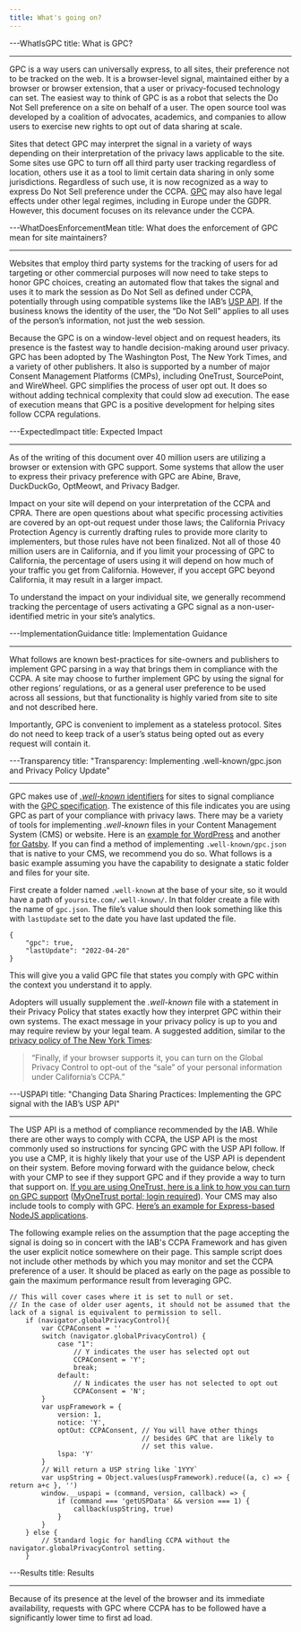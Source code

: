 ```yaml
---
title: What's going on?
---
```


---WhatIsGPC
title: What is GPC?

---

GPC is a way users can universally express, to all sites, their preference not
to be tracked on the web. It is a browser-level signal, maintained either by a
browser or browser extension, that a user or privacy-focused technology can set.
The easiest way to think of GPC is as a robot that selects the Do Not Sell
preference on a site on behalf of a user. The open source tool was developed by
a coalition of advocates, academics, and companies to allow users to exercise
new rights to opt out of data sharing at scale.

Sites that detect GPC may interpret the signal in a variety of ways depending
on their interpretation of the privacy laws applicable to the site. Some sites
use GPC to turn off all third party user tracking regardless of location, others
use it as a tool to limit certain data sharing in only some jurisdictions.
Regardless of such use, it is now recognized as a way to express Do Not Sell
preference under the CCPA. [GPC](https://berjon.com/gpc-under-the-gdpr/) may
also have legal effects under other legal regimes, including in Europe under the
GDPR. However, this document focuses on its relevance under the CCPA.

---WhatDoesEnforcementMean
title: What does the enforcement of GPC mean for site maintainers?

---

Websites that employ third party systems for the tracking of users for ad targeting
or other commercial purposes will now need to take steps to honor GPC choices,
creating an automated flow that takes the signal and uses it to mark the session
as Do Not Sell as defined under CCPA, potentially through using compatible systems
like the IAB’s [USP API](https://github.com/InteractiveAdvertisingBureau/USPrivacy/blob/master/CCPA/USP%20API.md).
If the business knows the identity of the user, the “Do Not Sell” applies to all
uses of the person’s information, not just the web session.

Because the GPC is on a window-level object and on request headers, its presence is
the fastest way to handle decision-making around user privacy. GPC has been adopted
by The Washington Post, The New York Times, and a variety of other publishers. It
also is supported by a number of major Consent Management Platforms (CMPs),
including OneTrust, SourcePoint, and WireWheel. GPC simplifies the process of user
opt out. It does so without adding technical complexity that could slow ad execution.
The ease of execution means that GPC is a positive development for helping sites
follow CCPA regulations.

---ExpectedImpact
title: Expected Impact

---

As of the writing of this document over 40 million users are utilizing a browser or
extension with GPC support. Some systems that allow the user to express their
privacy preference with GPC are Abine, Brave, DuckDuckGo, OptMeowt, and Privacy Badger.

Impact on your site will depend on your interpretation of the CCPA and CPRA. There
are open questions about what specific processing activities are covered by an opt-out
request under those laws; the California Privacy Protection Agency is currently
drafting rules to provide more clarity to implementers, but those rules have not been
finalized. Not all of those 40 million users are in California, and if you limit your
processing of GPC to California, the percentage of users using it will depend on how
much of your traffic you get from California. However, if you accept GPC beyond
California, it may result in a larger impact.

To understand the impact on your individual site, we generally recommend tracking the
percentage of users activating a GPC signal as a non-user-identified metric in your
site’s analytics.

---ImplementationGuidance
title: Implementation Guidance

---

What follows are known best-practices for site-owners and publishers to implement GPC
parsing in a way that brings them in compliance with the CCPA. A site may choose to
further implement GPC by using the signal for other regions’ regulations, or as a
general user preference to be used across all sessions, but that functionality is
highly varied from site to site and not described here.

Importantly, GPC is convenient to implement as a stateless protocol. Sites do not need
to keep track of a user’s status being opted out as every request will contain it.

---Transparency
title: "Transparency: Implementing .well-known/gpc.json and Privacy Policy Update"

---

GPC makes use of [_.well-known_ identifiers](https://datatracker.ietf.org/doc/html/rfc5785)
for sites to signal compliance with the [GPC specification](https://globalprivacycontrol.github.io/gpc-spec/).
The existence of this file indicates you are using GPC as part of your compliance with
privacy laws. There may be a variety of tools for implementing _.well-known_ files in
your Content Management System (CMS) or website. Here is an [example for WordPress](https://github.com/pfefferle/wordpress-well-known)
and another [for Gatsby](https://www.npmjs.com/package/gatsby-plugin-well-known). If
you can find a method of implementing `.well-known/gpc.json` that is native to your
CMS, we recommend you do so. What follows is a basic example assuming you have the
capability to designate a static folder and files for your site.

First create a folder named `.well-known` at the base of your site, so it would have
a path of `yoursite.com/.well-known/`. In that folder create a file with the name of
`gpc.json`. The file’s value should then look something like this with `lastUpdate`
set to the date you have last updated the file.

    {
        "gpc": true,
        "lastUpdate": "2022-04-20"
    }

This will give you a valid GPC file that states you comply with GPC within the
context you understand it to apply.

Adopters will usually supplement the _.well-known_ file with a statement in their
Privacy Policy that states exactly how they interpret GPC within their own systems.
The exact message in your privacy policy is up to you and may require review by your
legal team. A suggested addition, similar to the [privacy policy of The New York Times](https://www.nytimes.com/privacy/california-notice):

> “Finally, if your browser supports it, you can turn on the Global Privacy Control to opt-out of the “sale” of your personal information under California’s CCPA.”

---USPAPI
title: "Changing Data Sharing Practices: Implementing the GPC signal with the IAB’s USP API"

---

The USP API is a method of compliance recommended by the IAB. While there are other
ways to comply with CCPA, the USP API is the most commonly used so instructions for
syncing GPC with the USP API follow. If you use a CMP, it is highly likely that
your use of the USP API is dependent on their system. Before moving forward with
the guidance below, check with your CMP to see if they support GPC and if they
provide a way to turn that support on. [If you are using OneTrust, here is a link to how you can turn on GPC support](https://wecomply.noyb.eu/static/app/pdf/OneTrustGuide.766f4ff956c0.pdf)
([MyOneTrust portal; login required](https://my.onetrust.com/s/article/UUID-7c78b8b2-8399-d284-b9e9-fe4ec44e8aed?language=en_US)).
Your CMS may also include tools to comply with GPC. [Here’s an example for Express-based NodeJS applications](https://www.npmjs.com/package/express-gpc).

The following example relies on the assumption that the page accepting the signal
is doing so in concert with the IAB's CCPA Framework and has given the user
explicit notice somewhere on their page. This sample script does not include
other methods by which you may monitor and set the CCPA preference of a user. It
should be placed as early on the page as possible to gain the maximum performance
result from leveraging GPC.

    // This will cover cases where it is set to null or set.
    // In the case of older user agents, it should not be assumed that the lack of a signal is equivalent to permission to sell.
        if (navigator.globalPrivacyControl){
            var CCPAConsent = ''
            switch (navigator.globalPrivacyControl) {
                case "1":
                    // Y indicates the user has selected opt out
                    CCPAConsent = 'Y';
                    break;
                default:
                    // N indicates the user has not selected to opt out
                    CCPAConsent = 'N';
            }
            var uspFramework = {
                version: 1,
                notice: 'Y',
                optOut: CCPAConsent, // You will have other things
                                     // besides GPC that are likely to
                                     // set this value.
                lspa: 'Y'
            }
            // Will return a USP string like `1YYY`
            var uspString = Object.values(uspFramework).reduce((a, c) => { return a+c }, '')
            window.__uspapi = (command, version, callback) => {
                if (command === 'getUSPData' && version === 1) {
                    callback(uspString, true)
                }
            }
        } else {
            // Standard logic for handling CCPA without the navigator.globalPrivacyControl setting.
        }

---Results
title: Results

---

Because of its presence at the level of the browser and its immediate availability,
requests with GPC where CCPA has to be followed have a significantly lower time to
first ad load.
